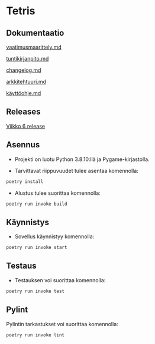 # Tetris

## Dokumentaatio

[vaatimusmaarittely.md](https://github.com/nie-ed/ot-harjoitustyo/blob/master/dokumentaatio/vaatimusmaarittely.md)

[tuntikirjanpito.md](https://github.com/nie-ed/ot-harjoitustyo/blob/master/dokumentaatio/tuntikirjanpito.md)

[changelog.md](https://github.com/nie-ed/ot-harjoitustyo/blob/master/dokumentaatio/changelog.md)

[arkkitehtuuri.md](https://github.com/nie-ed/ot-harjoitustyo/blob/master/dokumentaatio/arkkitehtuuri.md)

[käyttöohje.md](https://github.com/nie-ed/ot-harjoitustyo/blob/master/dokumentaatio/k%C3%A4ytt%C3%B6ohje.md)

## Releases

[Viikko 6 release](https://github.com/nie-ed/ot-harjoitustyo/releases/tag/viikko6)

## Asennus

- Projekti on luotu Python 3.8.10:llä ja Pygame-kirjastolla.

- Tarvittavat riippuvuudet tulee asentaa komennolla:

```bash
poetry install
```

- Alustus tulee suorittaa komennolla:

```bash
poetry run invoke build
```

 ## Käynnistys
 
- Sovellus käynnistyy komennolla:
```bash
poetry run invoke start
```

## Testaus

- Testauksen voi suorittaa komennolla:

```bash
poetry run invoke test
```

## Pylint

Pylintin tarkastukset voi suorittaa komennolla:

```bash
poetry run invoke lint
```

